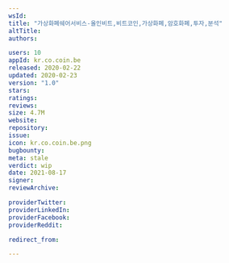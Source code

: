```yaml
---
wsId: 
title: "가상화폐쉐어서비스-올인비트,비트코인,가상화폐,암호화폐,투자,분석"
altTitle: 
authors:

users: 10
appId: kr.co.coin.be
released: 2020-02-22
updated: 2020-02-23
version: "1.0"
stars: 
ratings: 
reviews: 
size: 4.7M
website: 
repository: 
issue: 
icon: kr.co.coin.be.png
bugbounty: 
meta: stale
verdict: wip
date: 2021-08-17
signer: 
reviewArchive:

providerTwitter: 
providerLinkedIn: 
providerFacebook: 
providerReddit: 

redirect_from:

---
```



